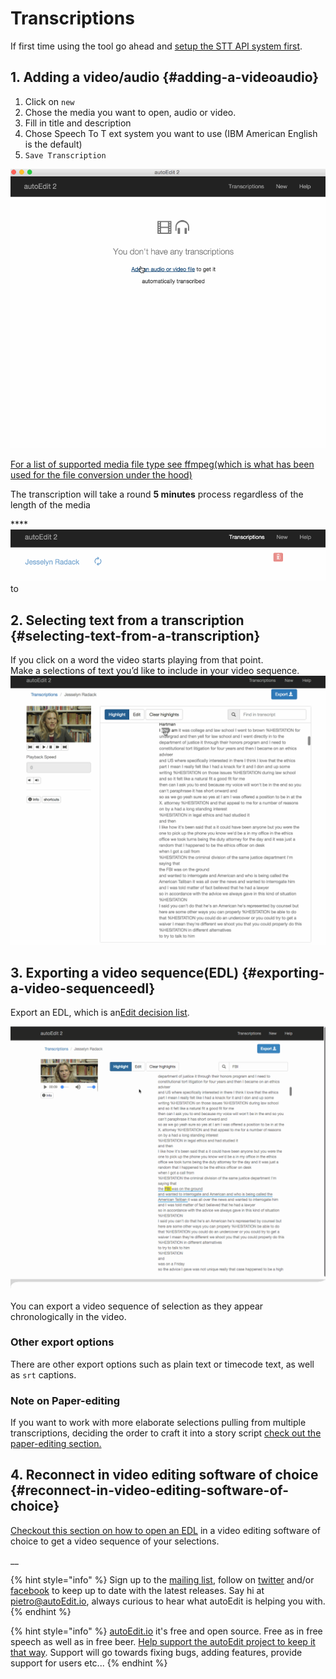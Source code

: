 # Transcriptions

If first time using the tool go ahead and [setup the STT API system first](../setup-stt-apis/).

## 1. Adding a video/audio {#adding-a-videoaudio}

1. Click on `new`
2. Chose the media you want to open, audio or video.
3. Fill in title and description
4. Chose Speech To T ext system you want to use \(IBM American English is the default\)
5. `Save Transcription`

![](../.gitbook/assets/1_getting_started.gif)

[For a list of supported media file type see ffmpeg\(which is what has been used for the file conversion under the hood\)](https://ffmpeg.org/general.html#Supported-File-Formats_002c-Codecs-or-Features)

The transcription will take a round **5 minutes** process regardless of the length of the media

 ****![](../.gitbook/assets/2_processing_transcription.gif)to

## 2. Selecting text from a transcription {#selecting-text-from-a-transcription}

If you click on a word the video starts playing from that point.  
Make a selections of text you’d like to include in your video sequence.  
![Transcription](../.gitbook/assets/3_transcription_2.gif)

## 3. Exporting a video sequence\(EDL\) {#exporting-a-video-sequenceedl}

Export an EDL, which is an[Edit decision list](https://en.wikipedia.org/wiki/Edit_decision_list).

![Transcription](../.gitbook/assets/4_export.gif)

You can export a video sequence of selection as they appear chronologically in the video.

### Other export options

There are other export options such as plain text or timecode text, as well as `srt` captions.

### Note on Paper-editing

If you want to work with more elaborate selections pulling from multiple transcriptions, deciding the order to craft it into a story script [check out the paper-editing section.](../paperediting.md)

## 4. Reconnect in video editing software of choice {#reconnect-in-video-editing-software-of-choice}

[Checkout this section on how to open an EDL](../opening-edl-in-video-editing-software.md) in a video editing software of choice to get a video sequence of your selections.

\_\_

{% hint style="info" %}
Sign up to the [mailing list](http://eepurl.com/cMzwSX), follow on [twitter](http://twitter.com/autoEdit2) and/or [facebook](https://www.facebook.com/autoEdit.io/) to keep up to date with the latest releases. Say hi at [pietro@autoEdit.io](mailto:pietro@autoEdit.io?Subject=Hello), always curious to hear what autoEdit is helping you with.
{% endhint %}

{% hint style="info" %}
[autoEdit.io](http://www.autoEdit.io) it's free and open source. Free as in free speech as well as in free beer. [Help support the autoEdit project to keep it that way](https://donorbox.org/c9762eef-0e08-468e-90cb-2d00643697f8?recurring=true). Support will go towards fixing bugs, adding features, provide support for users etc...
{% endhint %}



